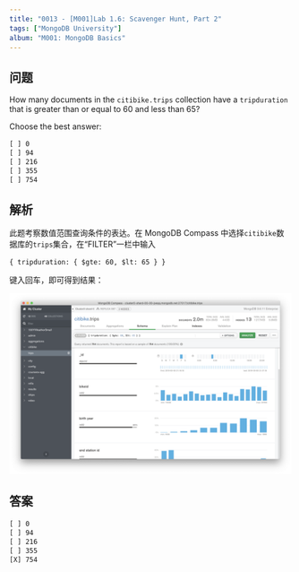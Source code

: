 ```yaml
---
title: "0013 - [M001]Lab 1.6: Scavenger Hunt, Part 2"
tags: ["MongoDB University"]
album: "M001: MongoDB Basics"
---
```


## 问题

How many documents in the `citibike.trips` collection have a `tripduration` that is greater than or equal to 60 and less than 65?

Choose the best answer:

```
[ ] 0
[ ] 94
[ ] 216
[ ] 355
[ ] 754
```

<!--more-->

## 解析

此题考察数值范围查询条件的表达。在 MongoDB Compass 中选择`citibike`数据库的`trips`集合，在“FILTER”一栏中输入

```
{ tripduration: { $gte: 60, $lt: 65 } }
```

键入回车，即可得到结果：

![](/assets/images/2019/0013/answer.png)

## 答案

```
[ ] 0
[ ] 94
[ ] 216
[ ] 355
[X] 754
```
